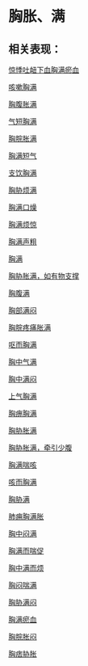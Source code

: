 # 胸胀、满## 相关表现：[惊悸吐衄下血胸满瘀血](https://www.gmzyjc.com/search/result?wd=惊悸吐衄下血胸满瘀血)[咳嗽胸满](https://www.gmzyjc.com/search/result?wd=咳嗽胸满)[胸腹胀满](https://www.gmzyjc.com/search/result?wd=胸腹胀满)[气短胸满](https://www.gmzyjc.com/search/result?wd=气短胸满)[胸脘胀满](https://www.gmzyjc.com/search/result?wd=胸脘胀满)[胸满短气](https://www.gmzyjc.com/search/result?wd=胸满短气)[支饮胸满](https://www.gmzyjc.com/search/result?wd=支饮胸满)[胸胁烦满](https://www.gmzyjc.com/search/result?wd=胸胁烦满)[胸满口燥](https://www.gmzyjc.com/search/result?wd=胸满口燥)[胸满烦惊](https://www.gmzyjc.com/search/result?wd=胸满烦惊)[胸满声粗](https://www.gmzyjc.com/search/result?wd=胸满声粗)[胸满](https://www.gmzyjc.com/search/result?wd=胸满)[胸胁胀满，如有物支撑](https://www.gmzyjc.com/search/result?wd=胸胁胀满，如有物支撑)[胸腹满](https://www.gmzyjc.com/search/result?wd=胸腹满)[胸部满闷](https://www.gmzyjc.com/search/result?wd=胸部满闷)[胸脘疼痛胀满](https://www.gmzyjc.com/search/result?wd=胸脘疼痛胀满)[呕而胸满](https://www.gmzyjc.com/search/result?wd=呕而胸满)[胸中气满](https://www.gmzyjc.com/search/result?wd=胸中气满)[胸中满闷](https://www.gmzyjc.com/search/result?wd=胸中满闷)[上气胸满](https://www.gmzyjc.com/search/result?wd=上气胸满)[胸痹胸满](https://www.gmzyjc.com/search/result?wd=胸痹胸满)[胸胁胀满](https://www.gmzyjc.com/search/result?wd=胸胁胀满)[胸胁胀满，牵引少腹](https://www.gmzyjc.com/search/result?wd=胸胁胀满，牵引少腹)[胸满喘咳](https://www.gmzyjc.com/search/result?wd=胸满喘咳)[咳而胸满](https://www.gmzyjc.com/search/result?wd=咳而胸满)[胸胁满](https://www.gmzyjc.com/search/result?wd=胸胁满)[肺痈胸满胀](https://www.gmzyjc.com/search/result?wd=肺痈胸满胀)[胸中闷满](https://www.gmzyjc.com/search/result?wd=胸中闷满)[胸满而喘促](https://www.gmzyjc.com/search/result?wd=胸满而喘促)[胸中满而烦](https://www.gmzyjc.com/search/result?wd=胸中满而烦)[胸闷喘满](https://www.gmzyjc.com/search/result?wd=胸闷喘满)[胸胁满闷](https://www.gmzyjc.com/search/result?wd=胸胁满闷)[胸满瘀血](https://www.gmzyjc.com/search/result?wd=胸满瘀血)[胸脘胀闷](https://www.gmzyjc.com/search/result?wd=胸脘胀闷)[胸痞胁胀](https://www.gmzyjc.com/search/result?wd=胸痞胁胀)